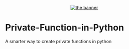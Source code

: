 <p align="center">
  <a href="https://github.com/Faheem41/Private-Function-in-Python" target="_blank" rel="noreferrer"><img src="https://mpng.subpng.com/20180712/yka/kisspng-professional-python-programmer-computer-programmin-python-logo-download-5b47725c1cc0d6.3474912915314089881178.jpg" alt="the banner"></a>
  <h1>Private-Function-in-Python</h1>
</p>
A smarter way to create private functions in python
